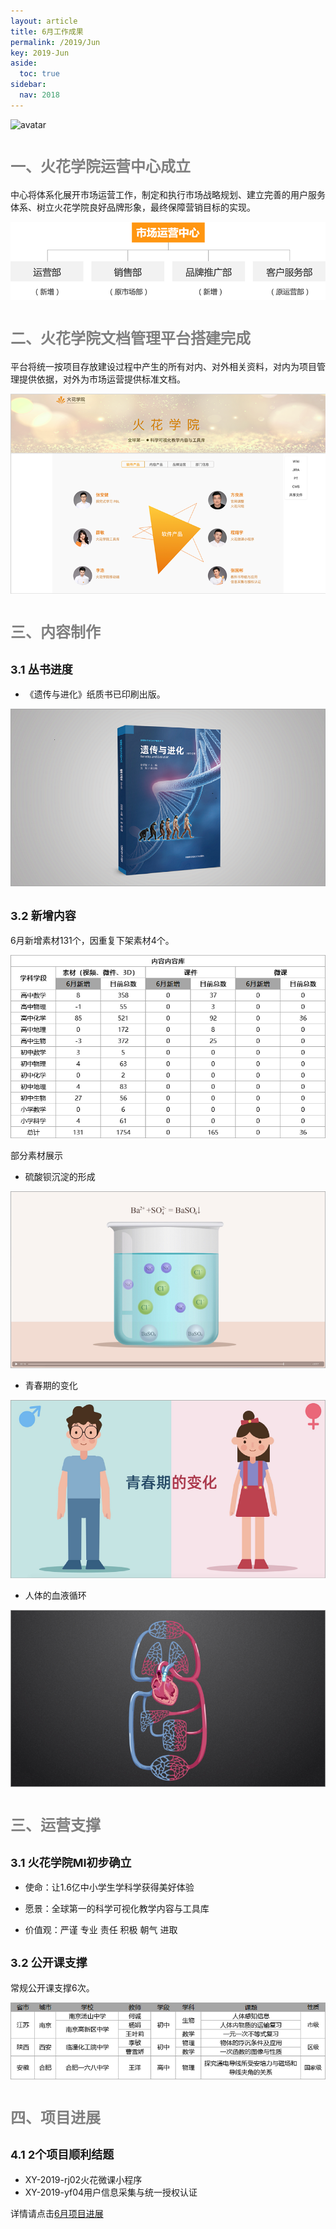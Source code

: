 ```yaml
---
layout: article
title: 6月工作成果
permalink: /2019/Jun
key: 2019-Jun
aside:
  toc: true
sidebar:
  nav: 2018
---
```


<bro/><bro/>

![avatar](images/201906000.png)

# <font size="5" color="gray">一、火花学院运营中心成立</font>

中心将体系化展开市场运营工作，制定和执行市场战略规划、建立完善的用户服务体系、树立火花学院良好品牌形象，最终保障营销目标的实现。

![avatar](images/20190611.png)

# <font size="5" color="gray">二、火花学院文档管理平台搭建完成</font>

平台将统一按项目存放建设过程中产生的所有对内、对外相关资料，对内为项目管理提供依据，对外为市场运营提供标准文档。

![avatar](images/20190612.png)

# <font size="5" color="gray">三、内容制作</font>

## <font size="4" >3.1 丛书进度</font>

- 《遗传与进化》纸质书已印刷出版。

![avatar](images/20190601.png)

## <font size="4" >3.2 新增内容</font>

6月新增素材131个，因重复下架素材4个。

![avatar](images/20190608.png)

部分素材展示

- 硫酸钡沉淀的形成

![avatar](images/20190603.png)

- 青春期的变化

![avatar](images/20190604.png)

- 人体的血液循环

![avatar](images/20190605.png)

# <font size="5" color="gray">三、运营支撑</font>

## <font size="4" >3.1 火花学院MI初步确立</font>

- 使命：让1.6亿中小学生学科学获得美好体验

- 愿景：全球第一的科学可视化教学内容与工具库

- 价值观：严谨 专业 责任 积极 朝气 进取

## <font size="4" >3.2 公开课支撑</font>

常规公开课支撑6次。

![avatar](images/20190609.png)

# <font size="5" color="gray">四、项目进展</font>

## <font size="4" >4.1 2个项目顺利结题</font>

- XY-2019-rj02火花微课小程序
- XY-2019-yf04用户信息采集与统一授权认证

详情请点击[6月项目进展](https://xiyue-team.github.io/doc_monthlyreport/project/Jun)
